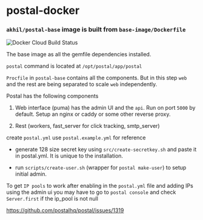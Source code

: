 # postal-docker 


### `akhil/postal-base` image is built from `base-image/Dockerfile`

![Docker Cloud Build Status](https://img.shields.io/docker/cloud/build/akhil/postal-base)

The base image as all the gemfile dependencies installed.

`postal` command is located at `/opt/postal/app/postal`

`Procfile` in `postal-base` contains all the components. But in this step `web` and the rest are being separated to scale `web` independently.

Postal has the following components

1. Web interface (puma) has the admin UI and the `api`. Run on port `5000` by default. Setup an nginx or caddy or some other reverse proxy.

2. Rest (workers, fast_server for click tracking, smtp_server)

create `postal.yml` use `postal.example.yml` for reference

- generate 128 size secret key using `src/create-secretkey.sh` and paste it in postal.yml. It is unique to the installation.

- run `scripts/create-user.sh` (wrapper for `postal make-user`) to setup initial admin.


To get `IP pools` to work after enabling in the `postal.yml` file and adding IPs using the admin ui you may have to go to `postal console` and check `Server.first` if the ip_pool is not null

https://github.com/postalhq/postal/issues/1319
